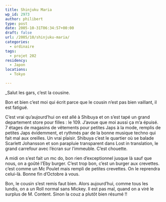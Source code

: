 ```yaml
---
title: Shinjuku Maria
wp_id: 2973
author: philibert
type: post
date: 2005-10-31T06:34:57+00:00
draft: false
url: /2005/10/shinjuku-maria/
categories:
  - ordinaire
tags:
  - projet 202
residency:
  - Japon
locations:
  - Tokyo

---
```

_Salut les gars, c&rsquo;est la cousine.
  
Bon et bien c&rsquo;est moi qui écrit parce que le cousin n&rsquo;est pas bien vaillant, il est fatigué. </p> 

C&rsquo;est vrai qu&rsquo;aujourd&rsquo;hui on est allé à Shibuya et on s&rsquo;est tapé un grand departement store pour filles : le 109. J&rsquo;avoue que moi aussi ça m&rsquo;a épuisé. 7 étages de magasins de vêtements pour petites Japs à la mode, remplis de petites Japs évidemment, et rythmés par de la bonne musique techno qui fait mal aux oreilles. Un vrai plaisir. Shibuya c&rsquo;est le quartier où se balade Scarlett Johansson et son parapluie transparent dans Lost in translation, le grand carrefour avec l&rsquo;écran sur l&rsquo;immeuble. C&rsquo;est chouette.

A midi on s&rsquo;est fait un mc do, bon rien d&rsquo;exceptionnel jusque là sauf que nous, on a goûté l&rsquo;Eby burger. C&rsquo;est trop bon, c&rsquo;est un burger aux crevettes. c&rsquo;est comme un Mc Poulet mais rempli de petites crevettes. On le reprendra celui-là. Bonne fin d&rsquo;Octobre à vous.</em>

Bon, le cousin s&rsquo;est remis faut bien. Alors aujourd&rsquo;hui, comme tous les lundis, on a un Roll normal sans Mickey. Il est pas mal, quand on a viré le surplus de M. Content. Sinon la couz a plutôt bien résumé !!
